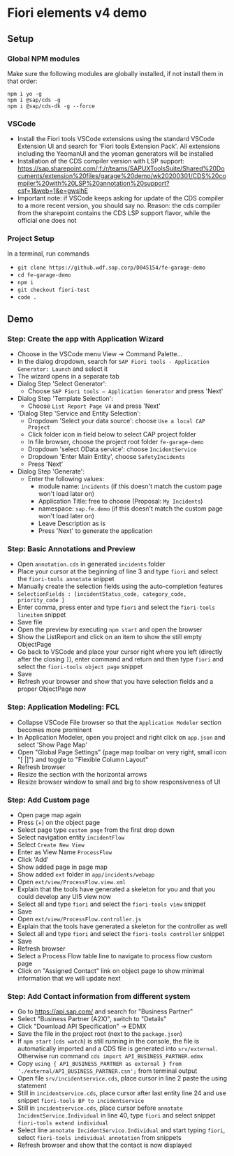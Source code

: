 # Fiori elements v4 demo

## Setup

### Global NPM modules
Make sure the following modules are globally installed, if not install them in that order:
```
npm i yo -g
npm i @sap/cds -g
npm i @sap/cds-dk -g --force
```

### VSCode
* Install the Fiori tools VSCode extensions using the standard VSCode Extension UI and search for 'Fiori tools Extension Pack'. All extensions including the YeomanUI and the yeoman generators will be installed
* Installation of the CDS compiler version with LSP support:
https://sap.sharepoint.com/:f:/r/teams/SAPUXToolsSuite/Shared%20Documents/extension%20files/garage%20demo/wk20200301/CDS%20compiler%20with%20LSP%20annotation%20support?csf=1&web=1&e=gwslhE
* Important note: if VSCode keeps asking for update of the CDS compiler to a more recent version, you should say no. Reason: the cds compiler from the sharepoint contains the CDS LSP support flavor, while the official one does not

### Project Setup
In a terminal, run commands
* `git clone https://github.wdf.sap.corp/D045154/fe-garage-demo`
* `cd fe-garage-demo`
* `npm i`
* `git checkout fiori-test`
* `code .`

## Demo

### Step: Create the app with Application Wizard
* Choose in the VSCode menu View -> Command Palette...
* In the dialog dropdown, search for `SAP Fiori tools - Application Generator: Launch` and select it
* The wizard opens in a separate tab
* Dialog Step 'Select Generator':
  * Choose `SAP Fiori tools – Application Generator` and press 'Next'
* Dialog Step 'Template Selection':
  * Choose `List Report Page V4` and press 'Next'
* 'Dialog Step 'Service and Entity Selection':
  * Dropdown 'Select your data source': choose `Use a local CAP Project`
  * Click folder icon in field below to select CAP project folder
  * In file browser, choose the project root folder `fe-garage-demo`
  * Dropdown 'select OData service': choose `IncidentService`
  * Dropdown 'Enter Main Entity', choose `SafetyIncidents`
  * Press 'Next'
* Dialog Step 'Generate':
  * Enter the following values:
    * module name: `incidents` (if this doesn't match the custom page won't load later on)
    * Application Title: free to choose (Proposal: `My Incidents`)
    * namespace: `sap.fe.demo` (if this doesn't match the custom page won't load later on)
    * Leave Description as is
    <!-- * Toggle Advanced options to `yes`
      * Dropdown 'Select UI5 Version': Choose `1.79.1`
    * OPEN: option to deselect generation of annotation.cds file
      * for the changed demo choreography, the service already comes with an annotation.cds file
      * BLI created/discussed with Ian Quigley to be able to toggle this in the app generator -->
    * Press 'Next' to generate the application

### Step: Basic Annotations and Preview
* Open `annotation.cds` in generated `incidents` folder
* Place your cursor at the beginning of line 3 and type `fiori` and select the `fiori-tools annotate` snippet
* Manually create the selection fields using the auto-completion features
 * `SelectionFields : [incidentStatus_code, category_code, priority_code ]`
* Enter comma, press enter and type `fiori` and select the `fiori-tools lineitem` snippet
* Save file
* Open the preview by executing `npm start` and open the browser
* Show the ListReport and click on an item to show the still empty ObjectPage
* Go back to VSCode and place your cursor right where you left (directly after the closing `]`), enter command and return and then type `fiori` and select the `fiori-tools object page` snippet
* Save
* Refresh your browser and show that you have selection fields and a proper ObjectPage now

<!-- ### Step 3: Add chart to list report via guided help
* Guided help motivation: there are two options to add annotations: through LSP or through the guided help.
* For the non-experienced developer guided help gives a kick start, why LSP based annotation adding is for the expert
* In VSCode: right click on fe-garage-demo and select -> 'SAP Fiori Tools - Guided Development'
* In the 'search how-to guides' field enter 'chart'
* Expand the 'Add an interactive chart to a list report page' guide
* Read through the details and scroll down to
* Step 1: 'Annotate service entity with a UI.Chart annotation'
* Enter the following information for the parameters:
  * CDS File - `app/incidents/annotations.cds`
  * Service - `IncidentService`
  * Entity - `SafetyIncidents`
  * Dimensions Entity Property - `category_code`
  * Measures Entity Property - `IncidentsPerCategory (Aggregated Property)`
  * Leave all the other details as is
  * Click on Apply button
  * Verify the updates are made in the annotations.cds file
* Go to Step 2: 'Add a PresentationVariant to annotate the entity'
* Enter the following information for the parameters:
  * CDS File - `app/incidents/annotations.cds`
  * Service - `IncidentService`
  * Entity - `SafetyIncidents`
  * Click on Apply button
  * Verify the updates are made in the annotations.cds file 
* Save changed annotations.cds file
* Refresh browser window: view the chart added
* Select one or several chart columns and explain how table is filtered
* Change filter and explain how chart and table are updated -->

### Step: Application Modeling: FCL
* Collapse VSCode File browser so that the `Application Modeler` section becomes more prominent
* In Application Modeler, open you project and right click on `app.json` and select 'Show Page Map'
* Open "Global Page Settings" (page map toolbar on very right, small icon "[ |]") and toggle to "Flexible Column Layout"
* Refresh browser
* Resize the section with the horizontal arrows
* Resize browser window to small and big to show responsiveness of UI

### Step: Add Custom page
* Open page map again
* Press (+) on the object page
* Select page type `custom page` from the first drop down
* Select navigation entity `incidentFlow`
* Select `Create New View`
* Enter as View Name `ProcessFlow`
* Click 'Add'
* Show added page in page map
* Show added `ext` folder in `app/incidents/webapp`
* Open `ext/view/ProcessFlow.view.xml`
 * Explain that the tools have generated a skeleton for you and that you could develop any UI5 view now
 * Select all and type `fiori` and select the `fiori-tools view` snippet 
 * Save
* Open `ext/view/ProcessFlow.controller.js`
 * Explain that the tools have generated a skeleton for the controller as well
 * Select all and type `fiori` and select the `fiori-tools controller` snippet 
 * Save
* Refresh browser
* Select a Process Flow table line to navigate to process flow custom page
* Click on "Assigned Contact" link on object page to show minimal information that we will update next


### Step: Add Contact information from different system
* Go to https://api.sap.com/ and search for "Business Partner"
* Select "Business Partner (A2X)", switch to "Details"
* Click "Download API Specification" -> EDMX
* Save the file in the project root (next to the `package.json`)
* If `npm start` (`cds watch`) is still running in the console, the file is automatically imported and a CDS file is generated into `srv/external`. Otherwise run command `cds import API_BUSINESS_PARTNER.edmx`
* Copy `using { API_BUSINESS_PARTNER as external } from './external/API_BUSINESS_PARTNER.csn';` from terminal output
* Open file `srv/incidentservice.cds`, place cursor in line 2 paste the using statement
* Still in `incidentservice.cds`, place cursor after last entity line 24 and use snippet `fiori-tools BP to incidentservice`
* Still in `incidentservice.cds`, place cursor before `annotate IncidentService.Individual` in line 40, type `fiori` and select snippet `fiori-tools extend individual`
* Select line `annotate IncidentService.Individual` and start typing `fiori`, select `fiori-tools individual annotation` from snippets
* Refresh browser and show that the contact is now displayed